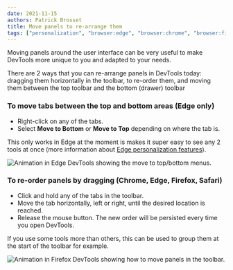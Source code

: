 ```yaml
---
date: 2021-11-15
authors: Patrick Brosset
title: Move panels to re-arrange them
tags: ["personalization", "browser:edge", "browser:chrome", "browser:firefox", "browser:safari"]
---
```

Moving panels around the user interface can be very useful to make DevTools more unique to you and adapted to your needs.

There are 2 ways that you can re-arrange panels in DevTools today: dragging them horizontally in the toolbar, to re-order them, and moving them between the top toolbar and the bottom (drawer) toolbar

### To move tabs between the top and bottom areas (Edge only)

* Right-click on any of the tabs.
* Select **Move to Bottom** or **Move to Top** depending on where the tab is.

This only works in Edge at the moment is makes it super easy to see any 2 tools at once (more information about [Edge personalization features](https://blogs.windows.com/msedgedev/2021/09/14/edge-devtools-93-personalization/)).

![Animation in Edge DevTools showing the move to top/bottom menus.](../../assets/img/move-panels-1.gif)

### To re-order panels by dragging (Chrome, Edge, Firefox, Safari)

* Click and hold any of the tabs in the toolbar.
* Move the tab horizontally, left or right, until the desired location is reached.
* Release the mouse button. The new order will be persisted every time you open DevTools.

If you use some tools more than others, this can be used to group them at the start of the toolbar for example.

![Animation in Firefox DevTools showing how to move panels in the toolbar.](../../assets/img/move-panels-2.gif)
